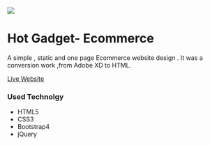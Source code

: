 ![](https://solaimanshadin.github.io/hot-gadget/images/logo.png)
# Hot Gadget- Ecommerce
A simple , static and one page Ecommerce website design . It was a conversion work ,from Adobe XD to HTML. 

[Live Website](https://solaimanshadin.github.io/hot-gadget/)

### Used Technolgy
* HTML5
* CSS3
* Bootstrap4
* jQuery

